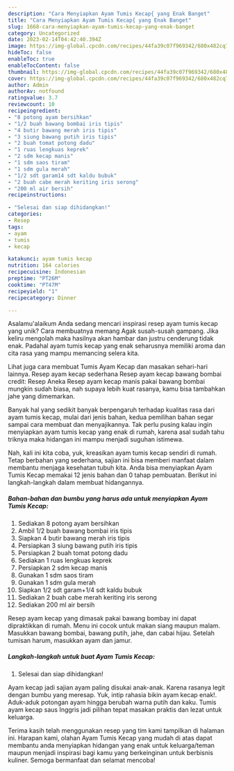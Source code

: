 ```yaml
---
description: "Cara Menyiapkan Ayam Tumis Kecap{ yang Enak Banget"
title: "Cara Menyiapkan Ayam Tumis Kecap{ yang Enak Banget"
slug: 1668-cara-menyiapkan-ayam-tumis-kecap-yang-enak-banget
category: Uncategorized
date: 2023-02-14T04:42:40.394Z
image: https://img-global.cpcdn.com/recipes/44fa39c07f969342/680x482cq70/ayam-tumis-kecap-foto-resep-utama.jpg
hideToc: false
enableToc: true
enableTocContent: false
thumbnail: https://img-global.cpcdn.com/recipes/44fa39c07f969342/680x482cq70/ayam-tumis-kecap-foto-resep-utama.jpg
cover: https://img-global.cpcdn.com/recipes/44fa39c07f969342/680x482cq70/ayam-tumis-kecap-foto-resep-utama.jpg
author: Admin
authorAv: notfound
ratingvalue: 3.7
reviewcount: 10
recipeingredient:
- "8 potong ayam bersihkan"
- "1/2 buah bawang bombai iris tipis"
- "4 butir bawang merah iris tipis"
- "3 siung bawang putih iris tipis"
- "2 buah tomat potong dadu"
- "1 ruas lengkuas keprek"
- "2 sdm kecap manis"
- "1 sdm saos tiram"
- "1 sdm gula merah"
- "1/2 sdt garam14 sdt kaldu bubuk"
- "2 buah cabe merah keriting iris serong"
- "200 ml air bersih"
recipeinstructions:

- "Selesai dan siap dihidangkan!"
categories:
- Resep
tags:
- ayam
- tumis
- kecap

katakunci: ayam tumis kecap 
nutrition: 164 calories
recipecuisine: Indonesian
preptime: "PT26M"
cooktime: "PT47M"
recipeyield: "1"
recipecategory: Dinner

---
```



Asalamu'alaikum Anda sedang mencari inspirasi resep ayam tumis kecap yang unik? Cara membuatnya memang Agak susah-susah gampang. Jika keliru mengolah maka hasilnya akan hambar dan justru cenderung tidak enak. Padahal ayam tumis kecap yang enak seharusnya memiliki aroma dan cita rasa yang mampu memancing selera kita.


Lihat juga cara membuat Tumis Ayam Kecap dan masakan sehari-hari lainnya. Resep ayam kecap sederhana Resep ayam kecap bawang bombai credit: Resep Aneka Resep ayam kecap manis pakai bawang bombai mungkin sudah biasa, nah supaya lebih kuat rasanya, kamu bisa tambahkan jahe yang dimemarkan.

Banyak hal yang sedikit banyak berpengaruh terhadap kualitas rasa dari ayam tumis kecap, mulai dari jenis bahan, kedua pemilihan bahan segar sampai cara membuat dan menyajikannya. Tak perlu pusing kalau ingin menyiapkan ayam tumis kecap yang enak di rumah, karena asal sudah tahu triknya maka hidangan ini mampu menjadi suguhan istimewa.


Nah, kali ini kita coba, yuk, kreasikan ayam tumis kecap sendiri di rumah. Tetap berbahan yang sederhana, sajian ini bisa memberi manfaat dalam membantu menjaga kesehatan tubuh kita. Anda bisa menyiapkan Ayam Tumis Kecap memakai 12 jenis bahan dan 0 tahap pembuatan. Berikut ini langkah-langkah dalam membuat hidangannya.

<!--inarticleads1-->

##### Bahan-bahan dan bumbu yang harus ada untuk menyiapkan Ayam Tumis Kecap:

1. Sediakan 8 potong ayam bersihkan
1. Ambil 1/2 buah bawang bombai iris tipis
1. Siapkan 4 butir bawang merah iris tipis
1. Persiapkan 3 siung bawang putih iris tipis
1. Persiapkan 2 buah tomat potong dadu
1. Sediakan 1 ruas lengkuas keprek
1. Persiapkan 2 sdm kecap manis
1. Gunakan 1 sdm saos tiram
1. Gunakan 1 sdm gula merah
1. Siapkan 1/2 sdt garam+1/4 sdt kaldu bubuk
1. Sediakan 2 buah cabe merah keriting iris serong
1. Sediakan 200 ml air bersih


Resep ayam kecap yang dimasak pakai bawang bombay ini dapat dipraktikkan di rumah. Menu ini cocok untuk makan siang maupun malam. Masukkan bawang bombai, bawang putih, jahe, dan cabai hijau. Setelah tumisan harum, masukkan ayam dan jamur. 

<!--inarticleads2-->

##### Langkah-langkah untuk buat Ayam Tumis Kecap:


1. Selesai dan siap dihidangkan!

Ayam kecap jadi sajian ayam paling disukai anak-anak. Karena rasanya legit dengan bumbu yang meresap. Yuk, intip rahasia bikin ayam kecap enak!. Aduk-aduk potongan ayam hingga berubah warna putih dan kaku. Tumis ayam kecap saus Inggris jadi pilihan tepat masakan praktis dan lezat untuk keluarga. 

Terima kasih telah menggunakan resep yang tim kami tampilkan di halaman ini. Harapan kami, olahan Ayam Tumis Kecap yang mudah di atas dapat membantu anda menyiapkan hidangan yang enak untuk keluarga/teman maupun menjadi inspirasi bagi kamu yang berkeinginan untuk berbisnis kuliner. Semoga bermanfaat dan selamat mencoba!
